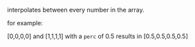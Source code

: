 interpolates between every number in the array.

for example:

[0,0,0,0] and [1,1,1,1] with a `perc` of 0.5 results in [0.5,0.5,0.5,0.5]